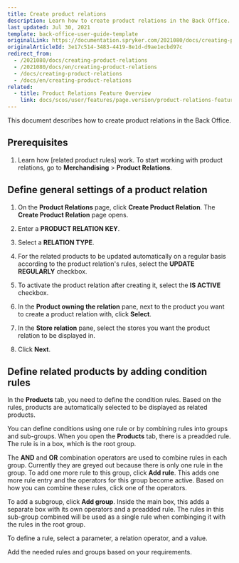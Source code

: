 ```yaml
---
title: Create product relations
description: Learn how to create product relations in the Back Office.
last_updated: Jul 30, 2021
template: back-office-user-guide-template
originalLink: https://documentation.spryker.com/2021080/docs/creating-product-relations
originalArticleId: 3e17c514-3483-4419-8e1d-d9ae1ecbd97c
redirect_from:
  - /2021080/docs/creating-product-relations
  - /2021080/docs/en/creating-product-relations
  - /docs/creating-product-relations
  - /docs/en/creating-product-relations
related:
  - title: Product Relations Feature Overview
    link: docs/scos/user/features/page.version/product-relations-feature-overview.html
---
```


This document describes how to create product relations in the Back Office.

## Prerequisites

1. Learn how [related product rules] work.
To start working with product relations, go to **Merchandising** > **Product Relations**.

## Define general settings of a product relation

1. On the **Product Relations** page, click **Create Product Relation**.
    The **Create Product Relation** page opens.
2. Enter a **PRODUCT RELATION KEY**.
3. Select a **RELATION TYPE**.
4. For the related products to be updated automatically on a regular basis according to the product relation's rules, select the **UPDATE REGULARLY** checkbox.
5. To activate the product relation after creating it, select the **IS ACTIVE** checkbox.
6. In the **Product owning the relation** pane, next to the product you want to create a product relation with, click **Select**.

7. In the **Store relation** pane, select the stores you want the product relation to be displayed in.

8. Сlick **Next**.

## Define related products by adding condition rules

In the **Products** tab, you need to define the condition rules. Based on the rules, products are automatically selected to be displayed as related products.

You can define conditions using one rule or by combining rules into groups and sub-groups. When you open the **Products** tab, there is a preadded rule. The rule is in a box, which is the root group.

The **AND** and **OR** combination operators are used to combine rules in each group. Currently they are greyed out because there is only one rule in the group. To add one more rule to this group, click **Add rule**. This adds one more rule entry and the operators for this group become active. Based on how you can combine these rules, click one of the operators.

To add a subgroup, click **Add group**. Inside the main box, this adds a separate box with its own operators and a preadded rule. The rules in this sub-group combined will be used as a single rule when combinging it with the rules in the root group.

To define a rule, select a parameter, a relation operator, and a value.

Add the needed rules and groups based on your requirements. 
